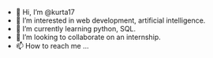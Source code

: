 - 👋 Hi, I’m @kurta17
- 👀 I’m interested in web development, artificial intelligence.
- 🌱 I’m currently learning python, SQL.
- 💞️ I’m looking to collaborate on an internship.
- 📫 How to reach me ...

<!---
kurta17/kurta17 is a ✨ special ✨ repository because its `README.md` (this file) appears on your GitHub profile.
You can click the Preview link to take a look at your changes.
--->
